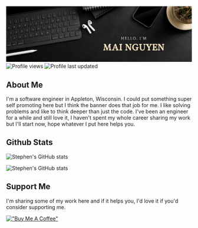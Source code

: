 # 
![Stephen's GitHub Banner](./assets/banner.png)
![Profile views](https://komarev.com/ghpvc/?username=your-github-stphnwlsh&color=green)
![Profile last updated](https://img.shields.io/github/last-commit/stphnwlsh/stphnwlsh/main?label=Last%20updated&style=flat)
</div>


## About Me
I'm a software engineer in Appleton, Wisconsin.  I could put something super self promoting here but I think the banner does that job for me.  I like solving problems and like to think deeper than just the code.  I've been an engineer for a while and still love it, I haven't spent my whole career sharing my work but I'll start now, hope whatever I put here helps you.

## Github Stats
![Stephen's GitHub stats](https://github-readme-stats.vercel.app/api?username=stphnwlsh&show_icons=true)

![Stephen's GitHub stats](https://github-readme-stats.vercel.app/api/top-langs/?username=stphnwlsh&layout=compact)

## Support Me
I'm sharing some of my work here and if it helps you, I'd love it if you'd consider supporting me.

[!["Buy Me A Coffee"](https://www.buymeacoffee.com/assets/img/guidelines/download-assets-sm-1.svg)](https://www.buymeacoffee.com/stphnwlsh)
